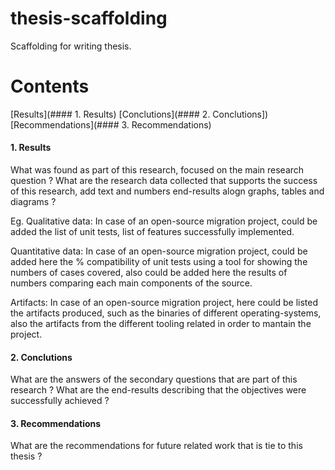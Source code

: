 # thesis-scaffolding
Scaffolding for writing thesis.

# Contents
[Results](#### 1. Results)
[Conclutions](#### 2. Conclutions])
[Recommendations](#### 3. Recommendations)

#### 1. Results
What was found as part of this research, focused on the main research question ?
What are the research data collected that supports the success of this research, add text and numbers end-results alogn graphs, tables and diagrams ?

Eg.
Qualitative data:
In case of an open-source migration project, could be added the list of unit tests, list of features successfully implemented. 

Quantitative data:
In case of an open-source migration project, could be added here the % compatibility of unit tests using a tool for showing the numbers of cases covered, also could be added here the results of numbers comparing each main components of the source. 

Artifacts:
In case of an open-source migration project, here could be listed the artifacts produced, such as the binaries of different operating-systems, also the artifacts from the different tooling related in order to mantain the project. 

#### 2. Conclutions
What are the answers of the secondary questions that are part of this research ?
What are the end-results describing that the objectives were successfully achieved ?

#### 3. Recommendations
What are the recommendations for future related work that is tie to this thesis ?
